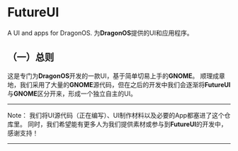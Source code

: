 # FutureUI
A UI and apps for DragonOS.
为**DragonOS**提供的UI和应用程序。

## （一）总则

这是专门为**DragonOS**开发的一款UI，基于简单切易上手的**GNOME**。
顺理成章地，我们采用了大量的**GNOME**源代码，但在之后的开发中我们会逐渐将**FutureUI**与**GNOME**区分开来，形成一个独立自主的UI。

---

Note： 我们将UI源代码（正在编写）、UI制作材料以及必要的App都塞进了这个仓库里。
同时，我们希望能有更多人为我们提供素材或参与到**FutureUI**的开发中，感谢支持！

---
